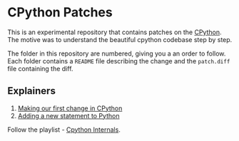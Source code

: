 CPython Patches
===

This is an experimental repository that contains patches on
the [CPython](https://github.com/python/cpython). The motive
was to understand the beautiful cpython codebase step by step.

The folder in this repository are numbered, giving you a an order
to follow. Each folder contains a `README` file describing the change
and the `patch.diff` file containing the diff.

## Explainers

1. [Making our first change in CPython](https://youtu.be/UmF57P7TerI)
2. [Adding a new statement to Python](https://youtu.be/mLNNKl0oGiQ)

Follow the playlist - [Cpython Internals](https://www.youtube.com/playlist?list=PLsdq-3Z1EPT2IycAvAoMgC98b7UXDe4Pa).
